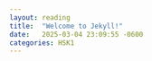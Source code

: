 ```yaml
---
layout: reading
title:  "Welcome to Jekyll!"
date:   2025-03-04 23:09:55 -0600
categories: HSK1
---
```

